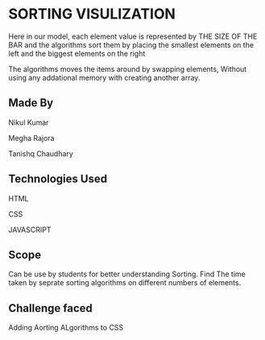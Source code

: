 
# SORTING VISULIZATION

Here in our model, each element value is represented by THE SIZE OF THE BAR and the algorithms sort them by placing the smallest elements on the left and the biggest elements on the right

The algorithms moves the items around by swapping elements, Without using any addational memory with creating another array.
## Made By
Nikul Kumar

Megha Rajora

Tanishq Chaudhary
## Technologies Used 

HTML 

CSS

JAVASCRIPT
## Scope
Can be use by students for better understanding Sorting. 
Find The time taken by seprate sorting algorithms on different numbers of elements.
## Challenge faced
Adding Aorting ALgorithms to CSS

